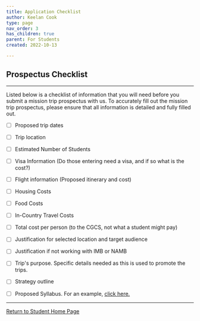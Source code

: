 ```yaml
---
title: Application Checklist
author: Keelan Cook
type: page
nav_order: 3
has_children: true
parent: For Students
created: 2022-10-13

---
```


## Prospectus Checklist

---

Listed below is a checklist of information that you will need before you submit a mission trip prospectus with us. To accurately fill out the mission trip prospectus, please ensure that all information is detailed and fully filled out.

- [ ] Proposed trip dates
- [ ] Trip location
- [ ] Estimated Number of Students
- [ ] Visa Information (Do those entering need a visa, and if so what is the cost?)
- [ ] Flight information (Proposed itinerary and cost)
- [ ] Housing Costs
- [ ] Food Costs
- [ ] In-Country Travel Costs
- [ ] Total cost per person (to the CGCS, not what a student might pay)
- [ ] Justification for selected location and target audience
- [ ] Justification if not working with IMB or NAMB
- [ ] Trip's purpose. Specific details needed as this is used to promote the trips.
- [ ] Strategy outline
- [ ] Proposed Syllabus. For an example, [click here.](/missions-center/for-faculty/mission-trips-faculty/syllabus-template.html)


---

[Return to Student Home Page](https://keelancook.com/missions-center/for-students/for-students.html)